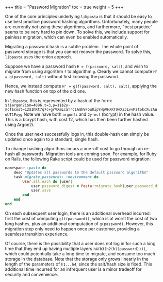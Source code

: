 +++
title = "Password Migration"
toc = true
weight = 5
+++

One of the core principles underlying `libpasta` is that it should be easy to
use best practice password hashing algorithms. Unfortunately, many people are
currently _not_ using these algorithms, and furthermore, "best practice" seems
to be very hard to pin down. To solve this, we include support for painless
migration, which can even be enabled automatically.

Migrating a password hash is a subtle problem. The whole point of password
storage is that you cannot recover the password. To solve this, `libpasta` uses
the onion approch.

Suppose we have a password hash `H = f(password, salt)`, and wish to migrate from
using algorithm `f` to algorithm `g`. Clearly we cannot compute `H' = g(password, salt)` 
without first knowing the password.

Hence, we instead compute `H' = g(f(password, salt), salt)`, applying the new
hash function on top of the old one.

In `libpasta`, this is represented by a hash of the form:  
`$!$argon2i$m=4096,t=3,p=1$$2y-mcf$cost=12$1hKt7q7c+grVXmLcaTrc1A$kVFouOipYHpVHXKT0vXZJLvvPztokcXuzAWoUT1Pxyg`
Note we have both `argon2i` and `2y-mcf` (bcrypt) in the hash value. This is a
bcrypt hash, with cost 12, which has then been further hashed using Argon2i.

Once the user next successfully logs in, this double-hash can simply be
updated once again to a standard, single hash.

To change hashing algorithms incurs a one-off cost to go through an re-hash
all passwords. Migration tools are coming soon. For example, for Ruby on Rails, 
the following Rake script could be used for password migration:

```ruby
namespace :pasta do
    desc "Updates all passwords to the default password algorithm"
    task migrate_passwords: :environment do
        User.all.each do |user|
            user.password_digest = Pasta::migrate_hash(user.password_digest)
            user.save
        end
    end
end
```
On each subsequent user login, there is an additional overhead incurred:
first the cost of computing `g(f(password))`, which is at worst the cost
of two long hashes, plus an additional computation of `g(password)`. However,
this migration step only need to happen once per customer, providing a
seamless transition experience.

Of course, there is the possibility that a user does not log in for such a long
time that they end up having multiple layers `h4(h3(h2(h1(password))))`, which
could potentially take a long time to migrate, and consume too much storage in
the database. Note that the storage only grows linearly in the length of the
parameters of `h1...h4`, since the salt/hash size is fixed. This additional time
incurred for an infrequent user is a minor tradeoff for security and
convenience.